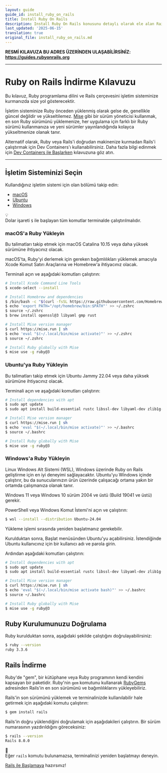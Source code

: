 ```yaml
---
layout: guide
guide_id: install_ruby_on_rails
title: Install Ruby On Rails
description: Install Ruby On Rails konusunu detaylı olarak ele alan Rails kılavuzu.
last_updated: '2025-06-15'
translation: true
original_file: install_ruby_on_rails.md
---
```


**RESMİ KILAVUZA BU ADRES ÜZERİNDEN ULAŞABİLİRSİNİZ: <https://guides.rubyonrails.org>**

--------------------------------------------------------------------------------

Ruby on Rails İndirme Kılavuzu
===========================

Bu kılavuz, Ruby programlama dilini ve Rails çerçevesini işletim sisteminize kurmanızda size yol gösterecektir.

İşletim sisteminize Ruby önceden yüklenmiş olarak gelse de, genellikle güncel değildir ve yükseltilemez. [Mise](https://mise.jdx.dev/getting-started.html) gibi bir sürüm yöneticisi kullanmak, en son Ruby sürümünü yüklemenize, her uygulama için farklı bir Ruby sürümü kullanmanıza ve yeni sürümler yayınlandığında kolayca yükseltmenize olanak tanır.

Alternatif olarak, Ruby veya Rails'i doğrudan makinenize kurmadan Rails'i çalıştırmak için Dev Containers'ı kullanabilirsiniz. Daha fazla bilgi edinmek için [Dev Containers ile Başlarken](../getting_started_with_devcontainer/) kılavuzuna göz atın.

--------------------------------------------------------------------------------

## İşletim Sisteminizi Seçin

Kullandığınız işletim sistemi için olan bölümü takip edin:

* [macOS](#macos-a-ruby-yukleyin)
* [Ubuntu](#ubuntu-ya-ruby-yukleyin)
* [Windows](#windows-a-ruby-yukleyin)

<div class="guide-alert guide-alert-info">
  <div class="guide-alert-icon">💡</div>
  <div class="guide-alert-content">
    Dolar işareti <code>$</code> ile başlayan tüm komutlar terminalde çalıştırılmalıdır.
  </div>
</div>

### macOS'a Ruby Yükleyin

Bu talimatları takip etmek için macOS Catalina 10.15 veya daha yüksek sürümüne ihtiyacınız olacak.

macOS'ta, Ruby'yi derlemek için gereken bağımlılıkları yüklemek amacıyla Xcode Komut Satırı Araçlarına ve Homebrew'a ihtiyacınız olacak.

Terminali açın ve aşağıdaki komutları çalıştırın:

```bash
# Install Xcode Command Line Tools
$ xcode-select --install

# Install Homebrew and dependencies
$ /bin/bash -c "$(curl -fsSL https://raw.githubusercontent.com/Homebrew/install/HEAD/install.sh)"
$ echo 'export PATH="/opt/homebrew/bin:$PATH"' >> ~/.zshrc
$ source ~/.zshrc
$ brew install openssl@3 libyaml gmp rust

# Install Mise version manager
$ curl https://mise.run | sh
$ echo 'eval "$(~/.local/bin/mise activate)"' >> ~/.zshrc
$ source ~/.zshrc

# Install Ruby globally with Mise
$ mise use -g ruby@3
```

### Ubuntu'ya Ruby Yükleyin

Bu talimatları takip etmek için Ubuntu Jammy 22.04 veya daha yüksek sürümüne ihtiyacınız olacak.

Terminali açın ve aşağıdaki komutları çalıştırın:

```bash
# Install dependencies with apt
$ sudo apt update
$ sudo apt install build-essential rustc libssl-dev libyaml-dev zlib1g-dev libgmp-dev

# Install Mise version manager
$ curl https://mise.run | sh
$ echo 'eval "$(~/.local/bin/mise activate)"' >> ~/.bashrc
$ source ~/.bashrc

# Install Ruby globally with Mise
$ mise use -g ruby@3
```

### Windows'a Ruby Yükleyin

Linux Windows Alt Sistemi (WSL), Windows üzerinde Ruby on Rails geliştirme için en iyi deneyimi sağlayacaktır. Ubuntu'yu Windows içinde çalıştırır, bu da sunucularınızın ürün üzerinde çalışacağı ortama yakın bir ortamda çalışmanıza olanak tanır.

Windows 11 veya Windows 10 sürüm 2004 ve üstü (Build 19041 ve üstü) gerekir.

PowerShell veya Windows Komut İstemi'ni açın ve çalıştırın:

```bash
$ wsl --install --distribution Ubuntu-24.04
```

Yükleme işlemi sırasında yeniden başlatmanız gerekebilir.

Kurulduktan sonra, Başlat menüsünden Ubuntu'yu açabilirsiniz. İstendiğinde Ubuntu kullanıcınız için bir kullanıcı adı ve parola girin.

Ardından aşağıdaki komutları çalıştırın:

```bash
# Install dependencies with apt
$ sudo apt update
$ sudo apt install build-essential rustc libssl-dev libyaml-dev zlib1g-dev libgmp-dev

# Install Mise version manager
$ curl https://mise.run | sh
$ echo 'eval "$(~/.local/bin/mise activate bash)"' >> ~/.bashrc
$ source ~/.bashrc

# Install Ruby globally with Mise
$ mise use -g ruby@3
```

Ruby Kurulumunuzu Doğrulama
---------------------------

Ruby kurulduktan sonra, aşağıdaki şekilde çalıştığını doğrulayabilirsiniz:

```bash
$ ruby --version
ruby 3.3.6
```

Rails İndirme
----------------

Ruby'de "gem", bir kütüphane veya Ruby programının kendi kendini kapsayan bir paketidir. Ruby'nin `gem` komutunu kullanarak [RubyGems](https://rubygems.org) adresinden Rails'in en son sürümünü ve bağımlılıklarını yükleyebiliriz.

Rails'in son sürümünü yüklemek ve terminalinizde kullanılabilir hale getirmek için aşağıdaki komutu çalıştırın:

```bash
$ gem install rails
```

Rails'in doğru yüklendiğini doğrulamak için aşağıdakileri çalıştırın. Bir sürüm numarasının yazdırıldığını göreceksiniz:

```bash
$ rails --version
Rails 8.0.0
```

<div class="guide-alert guide-alert-warning">
  <div class="guide-alert-icon">📝</div>
  <div class="guide-alert-content">
    Eğer <code>rails</code> komutu bulunamazsa, terminalinizi yeniden başlatmayı deneyin.
  </div>
</div>

[Rails ile Başlamaya](../getting_started/) hazırsınız!